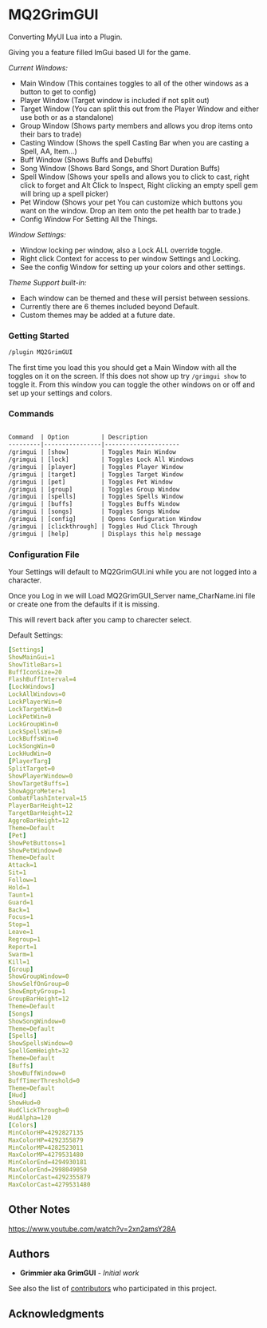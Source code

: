 # MQ2GrimGUI

Converting MyUI Lua into a Plugin. 

Giving you a feature filled ImGui based UI for the game.

_Current Windows:_ 

* Main Window (This containes toggles to all of the other windows as a button to get to config)
* Player Window (Target window is included if not split out)
* Target Window (You can split this out from the Player Window and either use both or as a standalone)
* Group Window (Shows party members and allows you drop items onto their bars to trade)
* Casting Window (Shows the spell Casting Bar when you are casting a Spell, AA, Item...)
* Buff Window (Shows Buffs and Debuffs)
* Song Window (Shows Bard Songs, and Short Duration Buffs)
* Spell Window (Shows your spells and allows you to click to cast, right click to forget and Alt Click to Inspect, Right clicking an empty spell gem will bring up a spell picker)
* Pet Window (Shows your pet You can customize which buttons you want on the window. Drop an item onto the pet health bar to trade.)
* Config Window For Setting All the Things.

_Window Settings:_

* Window locking per window, also a Lock ALL override toggle.
* Right click Context for access to per window Settings and Locking.
* See the config Window for setting up your colors and other settings.

_Theme Support built-in:_
 
* Each window can be themed and these will persist between sessions.
* Currently there are 6 themes included beyond Default.
* Custom themes may be added at a future date.

### Getting Started

```txt
/plugin MQ2GrimGUI
```

The first time you load this you should get a Main Window with all the toggles on it on the screen.
If this does not show up try `/grimgui show` to toggle it.
From this window you can toggle the other windows on or off and set up your settings and colors.

### Commands

```txt

Command  | Option		  | Description
---------|----------------|---------------------
/grimgui | [show]		  | Toggles Main Window
/grimgui | [lock]		  | Toggles Lock All Windows
/grimgui | [player]		  | Toggles Player Window
/grimgui | [target]		  | Toggles Target Window
/grimgui | [pet]		  | Toggles Pet Window
/grimgui | [group]		  | Toggles Group Window
/grimgui | [spells]		  | Toggles Spells Window
/grimgui | [buffs]		  | Toggles Buffs Window
/grimgui | [songs]		  | Toggles Songs Window
/grimgui | [config]		  | Opens Configuration Window
/grimgui | [clickthrough] | Toggles Hud Click Through
/grimgui | [help]		  | Displays this help message
```

### Configuration File

Your Settings will default to MQ2GrimGUI.ini while you are not logged into a character.

Once you Log in we will Load MQ2GrimGUI_Server name_CharName.ini file or create one from the defaults if it is missing.

This will revert back after you camp to charecter select. 

Default Settings:
```yaml
[Settings]
ShowMainGui=1
ShowTitleBars=1
BuffIconSize=20
FlashBuffInterval=4
[LockWindows]
LockAllWindows=0
LockPlayerWin=0
LockTargetWin=0
LockPetWin=0
LockGroupWin=0
LockSpellsWin=0
LockBuffsWin=0
LockSongWin=0
LockHudWin=0
[PlayerTarg]
SplitTarget=0
ShowPlayerWindow=0
ShowTargetBuffs=1
ShowAggroMeter=1
CombatFlashInterval=15
PlayerBarHeight=12
TargetBarHeight=12
AggroBarHeight=12
Theme=Default
[Pet]
ShowPetButtons=1
ShowPetWindow=0
Theme=Default
Attack=1
Sit=1
Follow=1
Hold=1
Taunt=1
Guard=1
Back=1
Focus=1
Stop=1
Leave=1
Regroup=1
Report=1
Swarm=1
Kill=1
[Group]
ShowGroupWindow=0
ShowSelfOnGroup=0
ShowEmptyGroup=1
GroupBarHeight=12
Theme=Default
[Songs]
ShowSongWindow=0
Theme=Default
[Spells]
ShowSpellsWindow=0
SpellGemHeight=32
Theme=Default
[Buffs]
ShowBuffWindow=0
BuffTimerThreshold=0
Theme=Default
[Hud]
ShowHud=0
HudClickThrough=0
HudAlpha=120
[Colors]
MinColorHP=4292827135
MaxColorHP=4292355879
MinColorMP=4282523011
MaxColorMP=4279531480
MinColorEnd=4294930181
MaxColorEnd=2998049050
MinColorCast=4292355879
MaxColorCast=4279531480
```

## Other Notes

https://www.youtube.com/watch?v=2xn2amsY28A

## Authors

* **Grimmier aka GrimGUI** - *Initial work*

See also the list of [contributors](https://github.com/grimmier378/MQ2GrimGUI/contributors) who participated in this project.

## Acknowledgments

